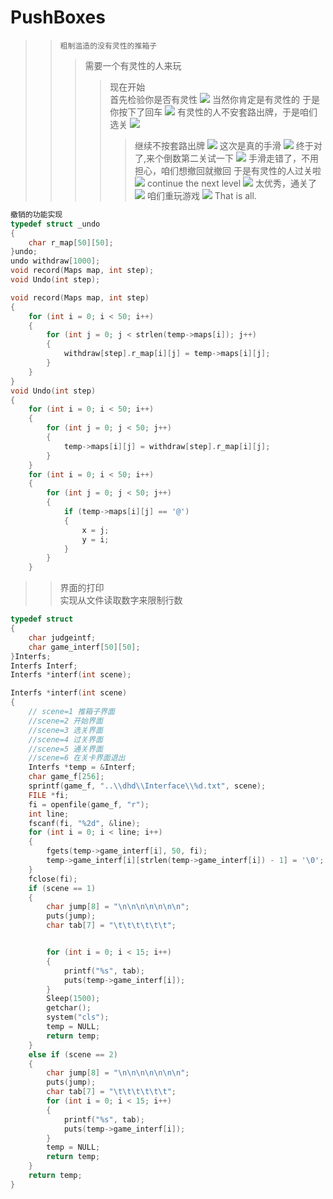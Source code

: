 # PushBoxes
>>``粗制滥造的没有灵性的推箱子``
>>>需要一个有灵性的人来玩
>>>>现在开始<br>
>>>>首先检验你是否有灵性
![](https://github.com/MiracleVin/PushBoxes/blob/master/pictures/1.png)
>>>>当然你肯定是有灵性的
>>>>于是你按下了回车
![](https://github.com/MiracleVin/PushBoxes/blob/master/pictures/9.png)
>>>>有灵性的人不安套路出牌，于是咱们选关
![](https://github.com/MiracleVin/PushBoxes/blob/master/pictures/2.png)
>>>>>继续不按套路出牌
![](https://github.com/MiracleVin/PushBoxes/blob/master/pictures/3.png)
>>>>>这次是真的手滑
![](https://github.com/MiracleVin/PushBoxes/blob/master/pictures/4.png)
>>>>>终于对了,来个倒数第二关试一下
![](https://github.com/MiracleVin/PushBoxes/blob/master/pictures/5.png)
>>>>手滑走错了，不用担心，咱们想撤回就撤回
>>>>>于是有灵性的人过关啦
![](https://github.com/MiracleVin/PushBoxes/blob/master/pictures/10.png)
>>>>>continue the next level
![](https://github.com/MiracleVin/PushBoxes/blob/master/pictures/7.png)
>>>>>太优秀，通关了
![](https://github.com/MiracleVin/PushBoxes/blob/master/pictures/8.jpg)
>>>>>咱们重玩游戏
![](https://github.com/MiracleVin/PushBoxes/blob/master/pictures/9.png)
>>That is all.<br>
```c
撤销的功能实现
typedef struct _undo
{
	char r_map[50][50];
}undo;
undo withdraw[1000];
void record(Maps map, int step);
void Undo(int step);
```
```c
void record(Maps map, int step)
{
	for (int i = 0; i < 50; i++)
	{
		for (int j = 0; j < strlen(temp->maps[i]); j++)
		{
			withdraw[step].r_map[i][j] = temp->maps[i][j];
		}
	}
}
void Undo(int step)
{
	for (int i = 0; i < 50; i++)
	{
		for (int j = 0; j < 50; j++)
		{
			temp->maps[i][j] = withdraw[step].r_map[i][j];
		}
	}
	for (int i = 0; i < 50; i++)
	{
		for (int j = 0; j < 50; j++)
		{
			if (temp->maps[i][j] == '@')
			{
				x = j;
				y = i;
			}
		}
	}

```
>>界面的打印<br>
>>实现从文件读取数字来限制行数
```c
typedef struct
{
	char judgeintf;
	char game_interf[50][50];
}Interfs;
Interfs Interf;
Interfs *interf(int scene);
```
```c
Interfs *interf(int scene)
{
	// scene=1 推箱子界面
	//scene=2 开始界面
	//scene=3 选关界面
	//scene=4 过关界面
	//scene=5 通关界面
	//scene=6 在关卡界面退出
	Interfs *temp = &Interf;
	char game_f[256];
	sprintf(game_f, "..\\dhd\\Interface\\%d.txt", scene);
	FILE *fi;
	fi = openfile(game_f, "r");
	int line;
	fscanf(fi, "%2d", &line);
	for (int i = 0; i < line; i++)
	{
		fgets(temp->game_interf[i], 50, fi);
		temp->game_interf[i][strlen(temp->game_interf[i]) - 1] = '\0';
	}
	fclose(fi);
	if (scene == 1)
	{
		char jump[8] = "\n\n\n\n\n\n\n";
		puts(jump);
		char tab[7] = "\t\t\t\t\t\t";


		for (int i = 0; i < 15; i++)
		{
			printf("%s", tab);
			puts(temp->game_interf[i]);
		}
		Sleep(1500);
		getchar();
		system("cls");
		temp = NULL;
		return temp;
	}
	else if (scene == 2)
	{
		char jump[8] = "\n\n\n\n\n\n\n";
		puts(jump);
		char tab[7] = "\t\t\t\t\t\t";
		for (int i = 0; i < 15; i++)
		{
			printf("%s", tab);
			puts(temp->game_interf[i]);
		}
		temp = NULL;
		return temp;
	}
	return temp;
}
```
